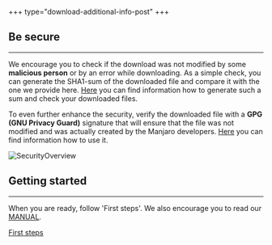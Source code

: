 +++
type="download-additional-info-post"
+++

## Be secure
---

We encourage you to check if the download was not modified by some **malicious person** or by an error while downloading. As a simple check, you can generate the SHA1-sum of the downloaded file and compare it with the one we provide here.
[Here](https://wiki.manjaro.org/index.php?title=Check_a_Downloaded_ISO_Image_For_Errors) you can find information how to generate such a sum and check your downloaded files.

To even further enhance the security, verify the downloaded file with a **GPG (GNU Privacy Guard)** signature that will ensure that the file was not modified and was actually created by the Manjaro developers.
[Here](https://wiki.manjaro.org/index.php?title=How-to_verify_GPG_key_of_official_.ISO_images) you can find information how to use it.

![SecurityOverview](/img/download/check_download_pipeline.png)

## Getting started
---

When you are ready, follow 'First steps'. We also encourage you to read our [MANUAL](https://manjaro.org/support/userguide/).

<a href="/support/firststeps" class="btn btn-success btn-xl">First steps</a>

